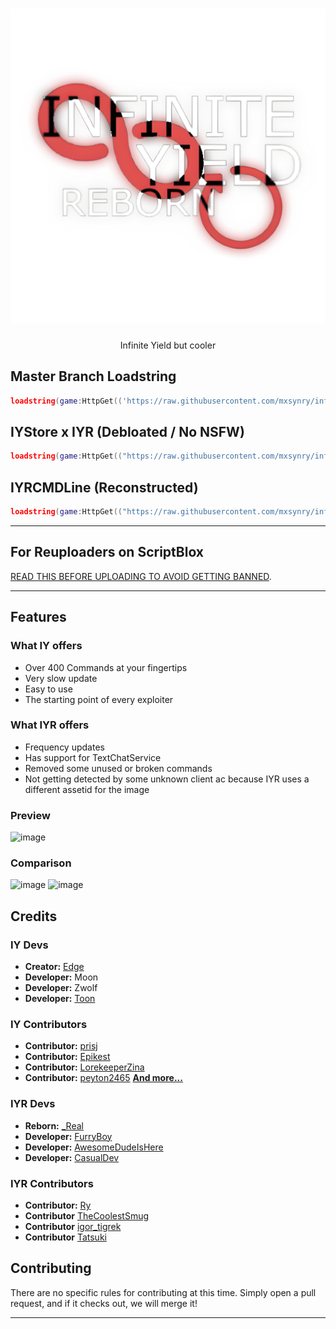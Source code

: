 # <h1 align="center">![IYR1](/logo.png?raw=true)
</h1>

<p align="center">
	Infinite Yield but cooler
</p>

## Master Branch Loadstring

```lua
loadstring(game:HttpGet(('https://raw.githubusercontent.com/mxsynry/infiniteyield-reborn/refs/heads/master/source' or 'https://mxsynry.github.io/storage/iyrbackup/legacy/master/source')))()
```

## IYStore x IYR (Debloated / No NSFW)

```lua
loadstring(game:HttpGet(("https://raw.githubusercontent.com/mxsynry/infiniteyield-reborn/refs/heads/master/Infinite%20Store" or "https://mxsynry.github.io/storage/iyrbackup/legacy/master/Infinite%20Store")))()
```

## IYRCMDLine (Reconstructed)

```lua
loadstring(game:HttpGet(("https://raw.githubusercontent.com/mxsynry/infiniteyield-reborn/refs/heads/master/IYRCMDBAR" or "https://mxsynry.github.io/storage/iyrbackup/legacy/master/IYRCMDBAR")))()
```

---

## For Reuploaders on ScriptBlox
[READ THIS BEFORE UPLOADING TO AVOID GETTING BANNED](https://github.com/mxsynry/infiniteyield-reborn/tree/scriptblox?tab=readme-ov-file#for-the-reuploaders-on-scriptblox-please-read-me).

---

## Features

### What IY offers


- Over 400 Commands at your fingertips
- Very slow update
- Easy to use
- The starting point of every exploiter

### What IYR offers
- Frequency updates
- Has support for TextChatService
- Removed some unused or broken commands
- Not getting detected by some unknown client ac because IYR uses a different assetid for the image

### Preview

![image](https://github.com/user-attachments/assets/37f1e323-b344-497d-809f-9d92490d248e)

### Comparison

![image](https://github.com/user-attachments/assets/d0c64301-bd74-4804-9dd7-de0832683c0c)
![image](https://github.com/user-attachments/assets/f2e5e15f-ba60-4ee4-85e9-83eb67cfaae8)

## Credits

### IY Devs
- **Creator:** [Edge](https://github.com/EdgeIY)
- **Developer:** Moon
- **Developer:** Zwolf
- **Developer:** [Toon](https://github.com/Toon-arch)

### IY Contributors
- **Contributor:** [prisj](https://github.com/iprisj)
- **Contributor:** [Epikest](https://github.com/Epikest)
- **Contributor:** [LorekeeperZina](https://github.com/LorekeeperZinnia)
- **Contributor:** [peyton2465](https://github.com/peyton2465)
[**And more...**](https://github.com/EdgeIY/infiniteyield/graphs/contributors)

### IYR Devs
- **Reborn:** [_Real](https://github.com/fuckusfm)
- **Developer:** [FurryBoy](https://discordapp.com/users/773291558492438578)
- **Developer:** [AwesomeDudeIsHere](https://github.com/AwesomeDudeIsHere)
- **Developer:** [CasualDev](https://discordapp.com/users/1095404503647391754)

### IYR Contributors
- **Contributor:** [Ry](https://github.com/mxsynry)
- **Contributor** [TheCoolestSmug](https://discordapp.com/users/807464610147598336)
- **Contributor** [igor_tigrek](https://discordapp.com/users/1029468860652470315)
- **Contributor** [Tatsuki](https://github.com/yixiyotatsuki)


## Contributing
There are no specific rules for contributing at this time. Simply open a pull request, and if it checks out, we will merge it!

---
